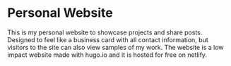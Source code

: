 # Personal Website
This is my personal website to showcase projects and share posts. Designed to feel like a business card with all contact information, but visitors to the site can also view samples of my work. The website is a low impact website made with hugo.io and it is hosted for free on netlify.  
